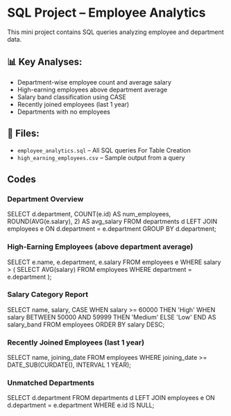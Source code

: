 # SQL Project – Employee Analytics

This mini project contains SQL queries analyzing employee and department data.

## 📊 Key Analyses:
- Department-wise employee count and average salary
- High-earning employees above department average
- Salary band classification using CASE
- Recently joined employees (last 1 year)
- Departments with no employees

## 📁 Files:
- `employee_analytics.sql` – All SQL queries For Table Creation
- `high_earning_employees.csv` – Sample output from a query


## Codes 
### Department Overview
SELECT d.department, COUNT(e.id) AS num_employees, 
       ROUND(AVG(e.salary), 2) AS avg_salary
FROM departments d
LEFT JOIN employees e ON d.department = e.department
GROUP BY d.department;
### High-Earning Employees (above department average)
SELECT e.name, e.department, e.salary
FROM employees e
WHERE salary > (
  SELECT AVG(salary)
  FROM employees
  WHERE department = e.department
);
### Salary Category Report
SELECT name, salary,
  CASE
    WHEN salary >= 60000 THEN 'High'
    WHEN salary BETWEEN 50000 AND 59999 THEN 'Medium'
    ELSE 'Low'
  END AS salary_band
FROM employees
ORDER BY salary DESC;
### Recently Joined Employees (last 1 year)
SELECT name, joining_date
FROM employees
WHERE joining_date >= DATE_SUB(CURDATE(), INTERVAL 1 YEAR);
### Unmatched Departments
SELECT d.department
FROM departments d
LEFT JOIN employees e ON d.department = e.department
WHERE e.id IS NULL;
